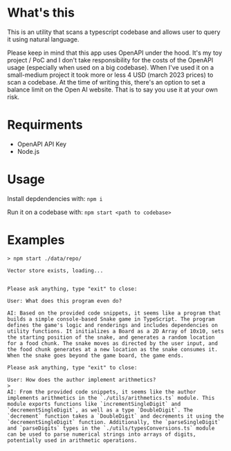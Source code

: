 # What's this
This is an utility that scans a typescript codebase and allows user to query it using natural language.

Please keep in mind that this app uses OpenAPI under the hood. It's my toy project / PoC and I don't take responsibility for the costs of the OpenAPI usage (especially when used on a big codebase). When I've used it on a small-medium project it took more or less 4 USD (march 2023 prices) to scan a codebase. At the time of writing this, there's an option to set a balance limit on the Open AI website. That is to say you use it at your own risk.

# Requirments
- OpenAPI API Key
- Node.js

# Usage
Install depdendencies with:
`npm i`

Run it on a codebase with:
`npm start <path to codebase>`

# Examples
```
> npm start ./data/repo/

Vector store exists, loading...


Please ask anything, type "exit" to close:

User: What does this program even do?

AI: Based on the provided code snippets, it seems like a program that builds a simple console-based Snake game in TypeScript. The program defines the game's logic and renderings and includes dependencies on utility functions. It initializes a Board as a 2D Array of 10x10, sets the starting position of the snake, and generates a random location for a food chunk. The snake moves as directed by the user input, and the food chunk generates at a new location as the snake consumes it. When the snake goes beyond the game board, the game ends.

Please ask anything, type "exit" to close:

User: How does the author implement arithmetics?
> 
AI: From the provided code snippets, it seems like the author implements arithmetics in the `./utils/arithmetics.ts` module. This module exports functions like `incrementSingleDigit` and `decrementSingleDigit`, as well as a type `DoubleDigit`. The `decrement` function takes a `DoubleDigit` and decrements it using the `decrementSingleDigit` function. Additionally, the `parseSingleDigit` and `parseDigits` types in the `./utils/typesConversions.ts` module can be used to parse numerical strings into arrays of digits, potentially used in arithmetic operations.
```
